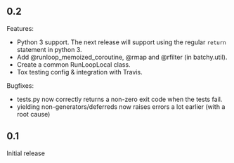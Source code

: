 ## 0.2

 Features:
  - Python 3 support. The next release will support using the regular `return` statement in python 3.
  - Add @runloop_memoized_coroutine, @rmap and @rfilter (in batchy.util).
  - Create a common RunLoopLocal class.
  - Tox testing config & integration with Travis.

 Bugfixes:
  - tests.py now correctly returns a non-zero exit code when the tests fail.
  - yielding non-generators/deferreds now raises errors a lot earlier (with a root cause)

## 0.1

 Initial release
